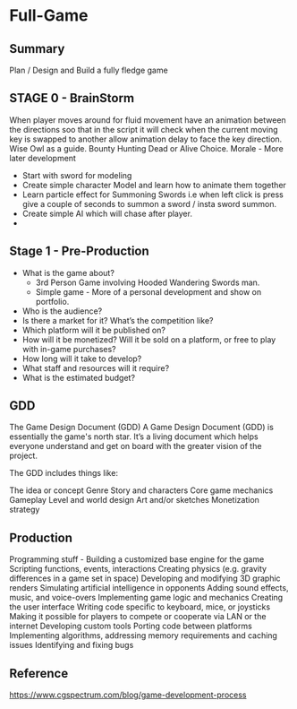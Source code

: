 # Full-Game
## Summary
Plan / Design and Build a fully fledge game

## STAGE 0 - BrainStorm
When player moves around for fluid movement have an animation between the directions soo that in the script it will check when the current moving key is swapped to another allow animation delay to face the key direction.
Wise Owl as a guide.
Bounty Hunting Dead or Alive Choice. Morale - More later development

- Start with sword for modeling
- Create simple character Model and learn how to animate them together
- Learn particle effect for Summoning Swords i.e when left click is press give a couple of seconds to summon a sword / insta sword summon.
- Create simple AI which will chase after player.
- 
## Stage 1 - Pre-Production
- What is the game about?
  - 3rd Person Game involving Hooded Wandering Swords man.
  - Simple game - More of a personal development and show on portfolio.
- Who is the audience?
- Is there a market for it? What’s the competition like?
- Which platform will it be published on?
- How will it be monetized? Will it be sold on a platform, or free to play with in-game purchases?
- How long will it take to develop? 
- What staff and resources will it require?
- What is the estimated budget?

## GDD
The Game Design Document (GDD)
A Game Design Document (GDD) is essentially the game's north star. It’s a living document which helps everyone understand and get on board with the greater vision of the project.

The GDD includes things like:

The idea or concept
Genre
Story and characters
Core game mechanics 
Gameplay
Level and world design
Art and/or sketches
Monetization strategy

## Production
Programming stuff - 
Building a customized base engine for the game
Scripting functions, events, interactions
Creating physics (e.g. gravity differences in a game set in space)
Developing and modifying 3D graphic renders
Simulating artificial intelligence in opponents 
Adding sound effects, music, and voice-overs 
Implementing game logic and mechanics
Creating the user interface
Writing code specific to keyboard, mice, or joysticks
Making it possible for players to compete or cooperate via LAN or the internet
Developing custom tools 
Porting code between platforms
Implementing algorithms, addressing memory requirements and caching issues
Identifying and fixing bugs


## Reference
https://www.cgspectrum.com/blog/game-development-process
